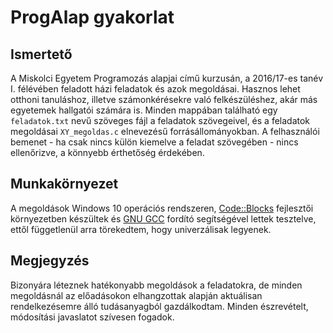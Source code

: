 # ProgAlap gyakorlat

## Ismertető
A Miskolci Egyetem Programozás alapjai című kurzusán, a 2016/17-es tanév I. félévében feladott házi feladatok és azok megoldásai. Hasznos lehet otthoni tanuláshoz, illetve számonkérésekre való felkészüléshez, akár más egyetemek hallgatói számára is.
Minden mappában található egy `feladatok.txt` nevű szöveges fájl a feladatok szövegeivel, és a feladatok megoldásai `XY_megoldas.c` elnevezésű forrásállományokban. A felhasználói bemenet - ha csak nincs külön kiemelve a feladat szövegében - nincs ellenőrizve, a könnyebb érthetőség érdekében.

## Munkakörnyezet
A megoldások Windows 10 operációs rendszeren, [Code::Blocks](http://www.codeblocks.org/) fejlesztői környezetben készültek és [GNU GCC](https://gcc.gnu.org/) fordító segítségével lettek tesztelve, ettől függetlenül arra törekedtem, hogy univerzálisak legyenek.

## Megjegyzés
Bizonyára léteznek hatékonyabb megoldások a feladatokra, de minden megoldásnál az előadásokon elhangzottak alapján aktuálisan rendelkezésemre álló tudásanyagból gazdálkodtam.
Minden észrevételt, módosítási javaslatot szívesen fogadok.